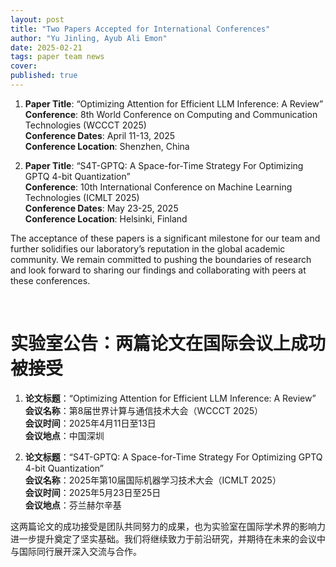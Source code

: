 ```yaml
---
layout: post
title: "Two Papers Accepted for International Conferences"
author: "Yu Jinling, Ayub Ali Emon"
date: 2025-02-21
tags: paper team news
cover: 
published: true
---
```


1. **Paper Title**: “Optimizing Attention for Efficient LLM Inference: A Review”  
   **Conference**: 8th World Conference on Computing and Communication Technologies (WCCCT 2025)  
   **Conference Dates**: April 11-13, 2025  
   **Conference Location**: Shenzhen, China  

2. **Paper Title**: “S4T-GPTQ: A Space-for-Time Strategy For Optimizing GPTQ 4-bit Quantization”  
   **Conference**: 10th International Conference on Machine Learning Technologies (ICMLT 2025)  
   **Conference Dates**: May 23-25, 2025  
   **Conference Location**: Helsinki, Finland  

The acceptance of these papers is a significant milestone for our team and further solidifies our laboratory’s reputation in the global academic community. We remain committed to pushing the boundaries of research and look forward to sharing our findings and collaborating with peers at these conferences.

<br>
<h1 class="fs-4" itemprop="name headline">实验室公告：两篇论文在国际会议上成功被接受</h1>


1. **论文标题**：“Optimizing Attention for Efficient LLM Inference: A Review”  
   **会议名称**：第8届世界计算与通信技术大会（WCCCT 2025）  
   **会议时间**：2025年4月11日至13日  
   **会议地点**：中国深圳  

2. **论文标题**：“S4T-GPTQ: A Space-for-Time Strategy For Optimizing GPTQ 4-bit Quantization”  
   **会议名称**：2025年第10届国际机器学习技术大会（ICMLT 2025）  
   **会议时间**：2025年5月23日至25日  
   **会议地点**：芬兰赫尔辛基  

这两篇论文的成功接受是团队共同努力的成果，也为实验室在国际学术界的影响力进一步提升奠定了坚实基础。我们将继续致力于前沿研究，并期待在未来的会议中与国际同行展开深入交流与合作。
